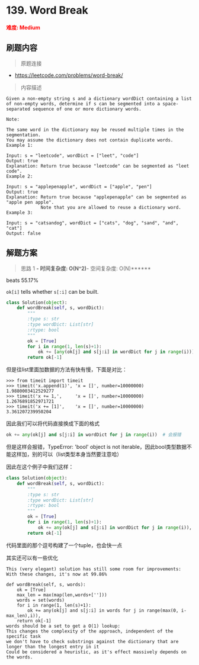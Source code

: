 # 139. Word Break

**<font color=red>难度: Medium</font>**

## 刷题内容

> 原题连接

* https://leetcode.com/problems/word-break/

> 内容描述

```
Given a non-empty string s and a dictionary wordDict containing a list of non-empty words, determine if s can be segmented into a space-separated sequence of one or more dictionary words.

Note:

The same word in the dictionary may be reused multiple times in the segmentation.
You may assume the dictionary does not contain duplicate words.
Example 1:

Input: s = "leetcode", wordDict = ["leet", "code"]
Output: true
Explanation: Return true because "leetcode" can be segmented as "leet code".
Example 2:

Input: s = "applepenapple", wordDict = ["apple", "pen"]
Output: true
Explanation: Return true because "applepenapple" can be segmented as "apple pen apple".
             Note that you are allowed to reuse a dictionary word.
Example 3:

Input: s = "catsandog", wordDict = ["cats", "dog", "sand", "and", "cat"]
Output: false
```

## 解题方案

> 思路 1
******- 时间复杂度: O(N^2)******- 空间复杂度: O(N)******


beats 55.17%

```ok[i]``` tells whether ```s[:i]``` can be built.

```python
class Solution(object):
    def wordBreak(self, s, wordDict):
        """
        :type s: str
        :type wordDict: List[str]
        :rtype: bool
        """
        ok = [True]
        for i in range(1, len(s)+1):
            ok += [any(ok[j] and s[j:i] in wordDict for j in range(i))]
        return ok[-1]
```

但是往list里面加数据的方法有快有慢，下面是对比：
```
>>> from timeit import timeit
>>> timeit('x.append(1)', 'x = []', number=10000000)
1.9880003412529277
>>> timeit('x += 1,',     'x = []', number=10000000)
1.2676891852971721
>>> timeit('x += [1]',    'x = []', number=10000000)
3.361207239950204
```
因此我们可以将代码直接换成下面的格式
```python
ok += any(ok[j] and s[j:i] in wordDict for j in range(i))  # 会报错
```
但是这样会报错，TypeError: 'bool' object is not iterable，因此bool类型数据不能这样加，别的可以（list类型本身当然要注意哈）

因此在这个例子中我们这样：
```python
class Solution(object):
    def wordBreak(self, s, wordDict):
        """
        :type s: str
        :type wordDict: List[str]
        :rtype: bool
        """
        ok = [True]
        for i in range(1, len(s)+1):
            ok += any(ok[j] and s[j:i] in wordDict for j in range(i)),
        return ok[-1]
```
代码里面的那个逗号构建了一个tuple，也会快一点


其实还可以有一些优化


```
This (very elegant) solution has still some room for improvements:
With these changes, it's now at 99.86%

def wordBreak(self, s, words):
    ok = [True]
    max_len = max(map(len,words+['']))
    words = set(words)
    for i in range(1, len(s)+1):
        ok += any(ok[j] and s[j:i] in words for j in range(max(0, i-max_len),i)),
    return ok[-1]
words should be a set to get a O(1) lookup:
This changes the complexity of the approach, independent of the specific task
we don't have to check substrings against the dictionary that are longer than the longest entry in it
Could be considered a heuristic, as it's effect massively depends on the words.
```

